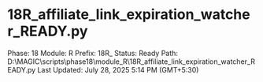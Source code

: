 # 18R_affiliate_link_expiration_watcher_READY.py

Phase: 18
Module: R
Prefix: 18R_
Status: Ready
Path: D:\MAGIC\scripts\phase18\module_R\18R_affiliate_link_expiration_watcher_READY.py
Last Updated: July 28, 2025 5:14 PM (GMT+5:30)